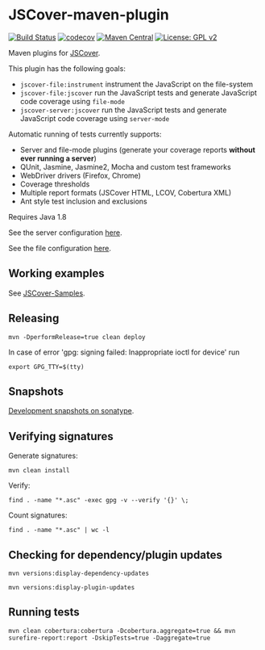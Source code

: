JSCover-maven-plugin
====================
[![Build Status](https://github.com/tntim96/JSCover-maven-plugin/workflows/Java-CI/badge.svg)](https://github.com/tntim96/JSCover-maven-plugin/actions?query=workflow%3A%22Java-CI%22)
[![codecov](https://codecov.io/gh/tntim96/JSCover-maven-plugin/branch/master/graph/badge.svg)](https://codecov.io/gh/tntim96/JSCover-maven-plugin)
[![Maven Central](https://maven-badges.herokuapp.com/maven-central/com.github.tntim96/jscover-maven-plugin/badge.svg)](https://maven-badges.herokuapp.com/maven-central/com.github.tntim96/jscover-maven-plugin)
[![License: GPL v2](https://img.shields.io/badge/License-GPL%20v2-green.svg)](https://www.gnu.org/licenses/old-licenses/gpl-2.0.en.html)

Maven plugins for [JSCover](http://tntim96.github.io/JSCover/).

This plugin has the following goals:
* `jscover-file:instrument` instrument the JavaScript on the file-system
* `jscover-file:jscover` run the JavaScript tests and generate JavaScript code coverage using `file-mode`
* `jscover-server:jscover` run the JavaScript tests and generate JavaScript code coverage using `server-mode`

Automatic running of tests currently supports:
* Server and file-mode plugins (generate your coverage reports **without ever running a server**)
* QUnit, Jasmine, Jasmine2, Mocha and custom test frameworks
* WebDriver drivers (Firefox, Chrome)
* Coverage thresholds
* Multiple report formats (JSCover HTML, LCOV, Cobertura XML)
* Ant style test inclusion and exclusions

Requires Java 1.8

See the server configuration
[here](https://github.com/tntim96/JSCover-maven-plugin/tree/master/plugin-parent/server).

See the file configuration
[here](https://github.com/tntim96/JSCover-maven-plugin/tree/master/plugin-parent/file-system).

## Working examples

See [JSCover-Samples](https://github.com/tntim96/JSCover-Samples).


## Releasing

`mvn -DperformRelease=true clean deploy`

In case of error 'gpg: signing failed: Inappropriate ioctl for device' run

`export GPG_TTY=$(tty)`

## Snapshots

[Development snapshots on sonatype](https://oss.sonatype.org/content/repositories/snapshots/com/github/tntim96/).

## Verifying signatures
Generate signatures:

`mvn clean install`

Verify:

`find . -name "*.asc" -exec gpg -v --verify '{}' \;`

Count signatures:

`find . -name "*.asc" | wc -l`

## Checking for dependency/plugin updates

`mvn versions:display-dependency-updates`

`mvn versions:display-plugin-updates`

## Running tests

`mvn clean cobertura:cobertura -Dcobertura.aggregate=true && mvn surefire-report:report -DskipTests=true -Daggregate=true`

